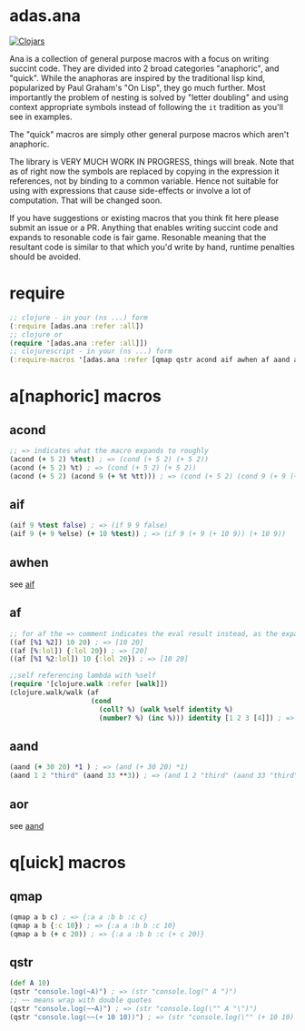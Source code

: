 # adas.ana
[![Clojars](https://img.shields.io/clojars/v/adas/ana.svg)](https://clojars.org/adas/ana)

Ana is a collection of general purpose macros with a focus on writing succint code. 
They are divided into 2 broad categories "anaphoric", and "quick".
While the anaphoras are inspired by the traditional lisp kind, popularized by Paul Graham's "On Lisp", they go much further.
Most importantly the problem of nesting is solved by "letter doubling" and using context appropriate symbols instead of following the `it` tradition as you'll see in examples.

The "quick" macros are simply other general purpose macros which aren't anaphoric.

The library is VERY MUCH WORK IN PROGRESS, things will break. Note that as of right now the symbols are replaced by copying in the expression it references, not by binding to a common variable. Hence not suitable for using with expressions that cause side-effects or involve a lot of computation. That will be changed soon.

If you have suggestions or existing macros that you think fit here please  submit an issue or a PR.
Anything that enables writing succint code and expands to resonable code is fair game. 
Resonable meaning that the resultant code is similar to that which you'd write by hand, runtime penalties should be avoided.

# require
```clojure
;; clojure - in your (ns ...) form
(:require [adas.ana :refer :all])
;; clojure or
(require '[adas.ana :refer :all]])
;; clojurescript - in your (ns ...) form
(:require-macros '[adas.ana :refer [qmap qstr acond aif awhen af aand aor]])
```

# a[naphoric] macros

## acond
```clojure
;; => indicates what the macro expands to roughly
(acond (+ 5 2) %test) ; => (cond (+ 5 2) (+ 5 2))
(acond (+ 5 2) %t) ; => (cond (+ 5 2) (+ 5 2))
(acond (+ 5 2) (acond 9 (+ %t %tt))) ; => (cond (+ 5 2) (cond 9 (+ 9 (+ 5 2))))
```

## aif
```clojure
(aif 9 %test false) ; => (if 9 9 false)
(aif 9 (+ 9 %else) (+ 10 %test)) ; => (if 9 (+ 9 (+ 10 9)) (+ 10 9))
```

## awhen
see [aif](#aif)

## af
```clojure
;; for af the => comment indicates the eval result instead, as the expansion is less obvious
((af [%1 %2]) 10 20) ; => [10 20]
((af [%:lol]) {:lol 20}) ; => [20]
((af [%1 %2:lol]) 10 {:lol 20}) ; => [10 20]

;;self referencing lambda with %self
(require '[clojure.walk :refer [walk]])
(clojure.walk/walk (af
                    (cond
                      (coll? %) (walk %self identity %)
                      (number? %) (inc %))) identity [1 2 3 [4]]) ; => [1 2 3 [5]]

```

## aand 

```clojure
(aand (+ 30 20) *1 ) ; => (and (+ 30 20) *1)
(aand 1 2 "third" (aand 33 **3)) ; => (and 1 2 "third" (aand 33 "third"))
```

## aor
see [aand](#aand)

# q[uick] macros

## qmap
```clojure
(qmap a b c) ; => {:a a :b b :c c}
(qmap a b {:c 10}) ; => {:a a :b b :c 10}
(qmap a b (+ c 20)) ; => {:a a :b b :c (+ c 20)}
```
## qstr
```clojure
(def A 10)
(qstr "console.log(~A)") ; => (str "console.log(" A ")")
;; ~~ means wrap with double quotes
(qstr "console.log(~~A)") ; => (str "console.log(\"" A "\")")
(qstr "console.log(~~(+ 10 10))") ; => (str "console.log(\"" (+ 10 10) "\")")
```
